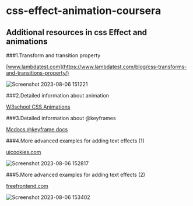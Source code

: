 # css-effect-animation-coursera

## Additional resources in css Effect and animations

###1.Transform and transition property

[www.lambdatest.com](https://www.lambdatest.com/blog/css-transforms-and-transitions-property/)

![Screenshot 2023-08-06 151221](https://github.com/sajith22580/css-effect-animation/assets/70060290/3ad837d0-9f6c-4f0f-976e-f04e05894813)

###2.Detailed information about animation

[W3school CSS Animations](https://www.w3schools.com/css/css3_animations.asp)

###3.Detailed information about @keyframes

[Mcdocs @keyframe docs](https://developer.mozilla.org/en-US/docs/Web/CSS/@keyframes)

###4.More advanced examples for adding text effects (1)

[uicookies.com](https://uicookies.com/css-text-effects/)

![Screenshot 2023-08-06 152817](https://github.com/sajith22580/css-effect-animation/assets/70060290/bd2842d4-00f4-4f80-ac0b-48513e5d4fc3)

###5.More advanced examples for adding text effects (2)

[freefrontend.com](https://freefrontend.com/css-typing-text/)

![Screenshot 2023-08-06 153402](https://github.com/sajith22580/css-effect-animation/assets/70060290/348581da-ca2b-4edd-ab11-9ea00d0afacd)









